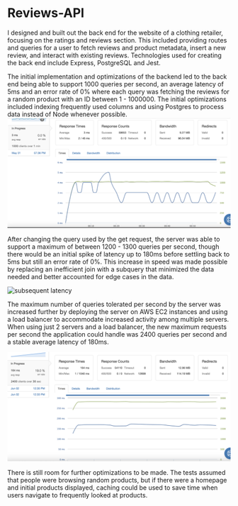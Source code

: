 # Reviews-API
I designed and built out the back end for the website of a clothing retailer, focusing on the ratings and reviews section. This included providing routes and queries for a user to fetch reviews and product metadata, insert a new review, and interact with existing reviews. Technologies used for creating the back end include Express, PostgreSQL and Jest.

The initial implementation and optimizations of the backend led to the back end being able to support 1000 queries per second, an average latency of 5ms and an error rate of 0% where each query was fetching the reviews for a random product with an ID between 1 - 1000000. The initial optimizations included indexing frequently used columns and using Postgres to process data instead of Node whenever possible.
![Initial latency](./images/example1.png)

After changing the query used by the get request, the server was able to support a maximum of between 1200 - 1300 queries per second, though there would be an initial spike of latency up to 180ms before settling back to 5ms but still an error rate of 0%. This increase in speed was made possible by replacing an inefficient join with a subquery that minimized the data needed and better accounted for edge cases in the data.

![subsequent latency](./images/example2png)

The maximum number of queries tolerated per second by the server was increased further by deploying the server on AWS EC2 instances and using a load balancer to accommodate increased activity among multiple servers. When using just 2 servers and a load balancer, the new maximum requests per second the application could handle was 2400 queries per second and a stable average latency of 180ms.

![load balanced](images/load_balanced_2400_164ms_err.png)

There is still room for further optimizations to be made. The tests assumed that people were browsing random products, but if there were a homepage and initial products displayed, caching could be used to save time when users navigate to frequently looked at products.